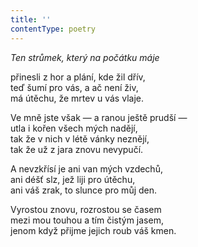 ```yaml
---
title: ''
contentType: poetry
---
```


<section>

_Ten strůmek, který na počátku máje_

přinesli z hor a plání, kde žil dřív,  
teď šumí pro vás, a ač není živ,  
má útěchu, že mrtev u vás vlaje.

</section>

<section>

Ve mně jste však — a ranou ještě prudší —  
utla i kořen všech mých nadějí,  
tak že v nich v létě vánky neznějí,  
tak že už z jara znovu nevypučí.

</section>

<section>

A nevzkřísí je ani van mých vzdechů,  
ani déšť slz, jež liji pro útěchu,  
ani váš zrak, to slunce pro můj den.

</section>

<section>

Vyrostou znovu, rozrostou se časem  
mezi mou touhou a tím čistým jasem,  
jenom když přijme jejich roub váš kmen.

</section>
